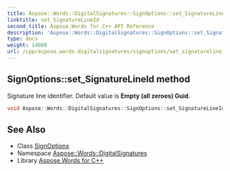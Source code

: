 ```yaml
---
title: Aspose::Words::DigitalSignatures::SignOptions::set_SignatureLineId method
linktitle: set_SignatureLineId
second_title: Aspose.Words for C++ API Reference
description: 'Aspose::Words::DigitalSignatures::SignOptions::set_SignatureLineId method. Signature line identifier. Default value is Empty (all zeroes) Guid in C++.'
type: docs
weight: 14000
url: /cpp/aspose.words.digitalsignatures/signoptions/set_signaturelineid/
---
```

## SignOptions::set_SignatureLineId method


Signature line identifier. Default value is **Empty (all zeroes) Guid**.

```cpp
void Aspose::Words::DigitalSignatures::SignOptions::set_SignatureLineId(System::Guid value)
```

## See Also

* Class [SignOptions](../)
* Namespace [Aspose::Words::DigitalSignatures](../../)
* Library [Aspose.Words for C++](../../../)
